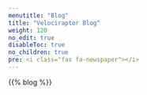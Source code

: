 ```yaml
---
menutitle: "Blog"
title: "Velociraptor Blog"
weight: 120
no_edit: true
disableToc: true
no_children: true
pre: <i class="fas fa-newspaper"></i>
---
```


{{% blog %}}
